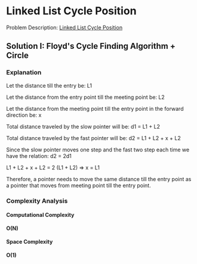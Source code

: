 # Linked List Cycle Position

Problem
Description: [Linked List Cycle Position](https://leetcode.com/problems/linked-list-cycle-ii/)

## Solution I: Floyd's Cycle Finding Algorithm + Circle

### Explanation

Let the distance till the entry be: L1

Let the distance from the entry point till the meeting point be: L2

Let the distance from the meeting point till the entry point in the forward direction be: x

Total distance traveled by the slow pointer will be: d1 = L1 + L2

Total distance traveled by the fast pointer will be: d2 = L1 + L2 + x + L2

Since the slow pointer moves one step and the fast two step each time we have the relation: d2 = 2d1

L1 + L2 + x + L2 = 2 (L1 + L2) => x = L1

Therefore, a pointer needs to move the same distance till the entry point as a pointer that moves from meeting point till
the entry point.

### Complexity Analysis

#### Computational Complexity

**O(N)**

#### Space Complexity

**O(1)**
